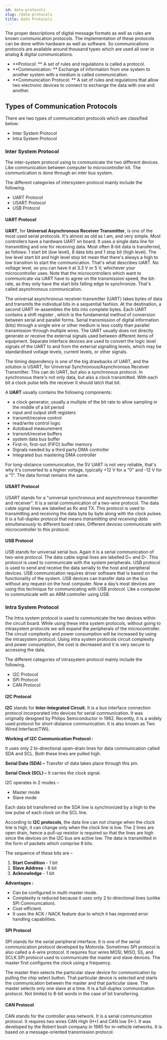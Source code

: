 ```yaml
---
id: data-protocols
slug: /data-protocols
title: Data Protocols
---
```


The proper descriptions of digital message formats as well as rules are known communication protocols. The implementation of these protocols can be done within hardware as well as software. So communications protocols are available around thousand types which are used all over in analog & digital communications.

- **Protocol: ** A set of rules and regulations is called a protocol.
- **Communication: ** Exchange of information from one system to another system with a medium is called communication.
- **Communication Protocol: ** A set of rules and regulations that allow two electronic devices to connect to exchange the data with one and another.

## Types of Communication Protocols

There are two types of communication protocols which are classified below:

- Inter System Protocol
- Intra System Protocol

### Inter System Protocol

The inter-system protocol using to communicate the two different devices. Like communication between computer to microcontroller kit. The communication is done through an inter bus system.

The different categories of intersystem protocol mainly include the following.

- UART Protocol
- USART Protocol
- USB Protocol

#### UART Protocol

**UART**, for **Universal Asynchronous Receiver Transmitter**, is one of the most used serial protocols. It's almost as old as I am, and very simple. Most controllers have a hardware UART on board. It uses a single data line for transmitting and one for receiving data. Most often 8-bit data is transferred, as follows: 1 start bit (low level), 8 data bits and 1 stop bit (high level). The low level start bit and high level stop bit mean that there's always a high to low transition to start the communication. That's what describes UART. No voltage level, so you can have it at 3.3 V or 5 V, whichever your microcontroller uses. Note that the microcontrollers which want to communicate via UART have to agree on the transmission speed, the bit-rate, as they only have the start bits falling edge to synchronize. That's called asynchronous communication.

The universal asynchronous receiver-transmitter (UART) takes bytes of data and transmits the individual bits in a sequential fashion. At the destination, a second UART re-assembles the bits into complete bytes. Each UART contains a shift register , which is the fundamental method of conversion between serial and parallel forms. Serial transmission of digital information (bits) through a single wire or other medium is less costly than parallel transmission through multiple wires. The UART usually does not directly generate or receive the external signals used between different items of equipment. Separate interface devices are used to convert the logic level signals of the UART to and from the external signalling levels, which may be standardised voltage levels, current levels, or other signals.  

The timing dependency is one of the big drawbacks of UART, and the solution is USART, for Universal Synchronous/Asynchronous Receiver Transmitter. This can do UART, but also a synchronous protocol. In synchronous there's not only data, but also a clock transmitted. With each bit a clock pulse tells the receiver it should latch that bit.

 A **UART** usually contains the following components:

- a clock generator, usually a multiple of the bit rate to allow sampling in the middle of a bit period
- input and output shift registers
- transmit/receive control
- read/write control logic
- Autobaud measurement
- transmit/receive buffers 
- system data bus buffer 
- First-in, first-out (FIFO) buffer memory 
- Signals needed by a third party DMA controller 
- Integrated bus mastering DMA controller 

For long-distance communication, the 5V UART is not very reliable, that's why it's converted to a higher voltage, typically +12 V for a "0" and -12 V for a "1". The data format remains the same.

#### USART Protocol

USART stands for a "universal synchronous and asynchronous transmitter and receiver". It is a serial communication of a two-wire protocol. The data cable signal lines are labelled as Rx and TX. This protocol is used to transmitting and receiving the data byte by byte along with the clock pulses. It is a full-duplex protocol that means *transmitting and receiving data simultaneously* to different board rates. Different devices communicate with microcontroller to this protocol.

#### USB Protocol

USB stands for universal serial bus. Again it is a serial communication of two-wire protocol. The data cable signal lines are labelled D+ and D-. This protocol is used to communicate with the system peripherals. USB protocol is used to send and receive the data serially to the host and peripheral devices. USB communication requires driver software that is based on the functionality of the system. USB devices can transfer data on the bus without any request on the host computer. Now a day’s most devices are using this technique for communicating with USB protocol. Like a computer to communicate with an ARM controller using USB. 

### Intra System Protocol

The Intra system protocol is used to communicate the two devices within the circuit board. While using these intra system protocols, without going to intrasystem protocols we will expand the peripherals of the microcontroller. The circuit complexity and power consumption will be increased by using the intrasystem protocol. Using intra system protocols circuit complexity and power consumption, the cost is decreased and it is very secure to accessing the data.

The different categories of intrasystem protocol mainly include the following.

- I2C Protocol
- SPI Protocol
- CAN Protocol

#### I2C Protocol

**I2C** stands for **Inter-Integrated Circuit.** It is a bus interface connection protocol incorporated into devices for serial communication. It was originally designed by Philips Semiconductor in 1982. Recently, it is a widely used protocol for short-distance communication. It is also known as Two Wired Interface(TWI).

**Working of I2C Communication Protocol :**

It uses only 2 bi-directional open-drain lines for data communication called SDA and SCL. Both these lines are pulled high.

**Serial Data (SDA) –** Transfer of data takes place through this pin.

**Serial Clock (SCL) –** It carries the clock signal. 

I2C operates in 2 modes –

- Master mode
- Slave mode

Each data bit transferred on the SDA line is synchronized by a high to the low pulse of each clock on the SCL line.

According to **I2C protocols**, the data line can not change when the clock line is high, it can change only when the clock line is low. The 2 lines are open drain, hence a pull-up resistor is required so that the lines are high since the devices on the I2C bus are active low. The data is transmitted in the form of packets which comprise 9 bits. 

The sequence of these bits are –

1. **Start Condition** - 1 bit
2. **Slave Address** - 8 bit
3. **Acknowledge** - 1 bit

**Advantages :**

- Can be configured in multi-master mode.
- Complexity is reduced because it uses only 2 bi-directional lines (unlike SPI Communication).
- Cost-efficient.
- It uses the ACK / NACK feature due to which it has improved error handling capabilities.

#### SPI Protocol

SPI stands for the serial peripheral interface. It is one of the serial communication protocol developed by Motorola. Sometimes SPI protocol is also called a 4-wire protocol. It requires four wires MOSI, MISO, SS, and SCLK.SPI protocol used to communicate the master and slave devices. The master first configures the clock using a frequency.

The master then selects the particular slave device for communication by pulling the chip select button. That particular device is selected and starts the communication between the master and that particular slave. The master selects only one slave at a time. It is a full-duplex communication protocol. Not limited to 8-bit words in the case of bit transferring.

#### CAN Protocol

CAN stands for the controller area network. It is a serial communication protocol. It requires two wires CAN High (H+) and CAN low (H-). It was developed by the Robert bosh company in 1985 for in-vehicle networks. It is based on a message-oriented transmission protocol.

